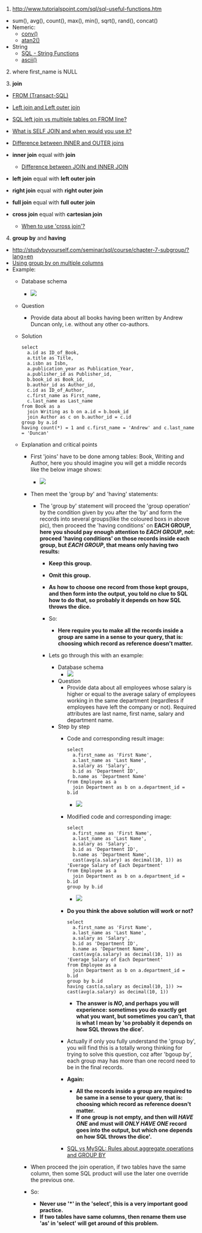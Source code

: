 1. http://www.tutorialspoint.com/sql/sql-useful-functions.htm
  - sum(), avg(), count(), max(), min(), sqrt(), rand(), concat()
  - Nemeric:
    - [conv()](http://www.tutorialspoint.com/sql/sql-numeric-functions.htm#function_conv)
    - [atan2()](https://zh.wikipedia.org/zh-cn/Atan2)
  - String
    - [SQL - String Functions](http://www.tutorialspoint.com/sql/sql-string-functions.htm)
    - [ascii()](http://www.tutorialspoint.com/sql/sql-string-functions.htm#function_ascii)

2. where first_name is NULL

3. **join**
  - [FROM (Transact-SQL)](https://msdn.microsoft.com/en-us/library/ms177634%28SQL.90%29.aspx)
  - [Left join and Left outer join](http://stackoverflow.com/questions/406294/left-join-and-left-outer-join-in-sql-server)
  - [SQL left join vs multiple tables on FROM line?](http://stackoverflow.com/questions/894490/sql-left-join-vs-multiple-tables-on-from-line/894659#894659)
  - [What is SELF JOIN and when would you use it?](http://stackoverflow.com/questions/3362038/what-is-self-join-and-when-would-you-use-it)

  - [Difference between INNER and OUTER joins](http://stackoverflow.com/questions/38549/difference-between-inner-and-outer-joins)

  - **inner join** equal with **join**
    - [Difference between JOIN and INNER JOIN](http://stackoverflow.com/questions/565620/difference-between-join-and-inner-join)
  - **left join** equal with **left outer join**
  - **right join** equal with **right outer join**
  - **full join** equal with **full outer join**
  - **cross join** equal with **cartesian join**
    - [When to use 'cross join'?](http://stackoverflow.com/questions/219716/what-are-the-uses-for-cross-join)

4. **group by** and **having**
  - http://studybyyourself.com/seminar/sql/course/chapter-7-subgroup/?lang=en
  - [Using group by on multiple columns](http://stackoverflow.com/questions/2421388/using-group-by-on-multiple-columns)
  - Example:
    - Database schema
      - <img src="images/20160401_0.png"/>
    - Question
      - Provide data about all books having been written by Andrew Duncan only, i.e. without any other co-authors.
    - Solution
    
      ```
      select
        a.id as ID_of_Book,
        a.title as Title,
        a.isbn as Isbn,
        a.publication_year as Publication_Year,
        a.publisher_id as Publisher_id,
        b.book_id as Book_id,
        b.author_id as Author_id,
        c.id as ID_of_Author,
        c.first_name as First_name,
        c.last_name as Last_name
      from Book as a
        join Writing as b on a.id = b.book_id
        join Author as c on b.author_id = c.id
      group by a.id
      having count(*) = 1 and c.first_name = 'Andrew' and c.last_name = 'Duncan'
      ```
    - Explanation and critical points
      - First 'joins' have to be done among tables: Book, Writing and Author, here you should imagine you will get a middle records like the below image shows:
        - <img src="images/20160401_1.png"/>
      - Then meet the 'group by' and 'having' statements:
        - The 'group by' statement will proceed the 'group operation' by the condition given by you after the 'by' and form the records into several groups(like the coloured boxs in above pic), then proceed the 'having conditions' on **EACH GROUP, here you should pay enough attention to _EACH GROUP_, not: proceed 'having conditions' on those records inside each group, but _EACH GROUP_, that means only having two results:**
          - **Keep this group.**
          - **Omit this group.**
          - **As how to choose one record from those kept groups, and then form into the output, you told no clue to SQL how to do that, so probably it depends on how SQL throws the dice.**
          - So:
            - **Here require you to make all the records inside a group are same in a sense to your query, that is: choosing which record as reference doesn't matter.**

          - Lets go through this with an example:
            - Database schema
              - <img src="images/20160402_0.png"/>
            - Question
              - Provide data about all employees whose salary is higher or equal to the average salary of employees working in the same department (regardless if employees have left the company or not). Required attributes are last name, first name, salary and department name.
            - Step by step
              - Code and corresponding result image:

                ```
                select
                  a.first_name as 'First Name',
                  a.last_name as 'Last Name',
                  a.salary as 'Salary',
                  b.id as 'Department ID',
                  b.name as 'Department Name'
                from Employee as a
                  join Department as b on a.department_id = b.id
                ```
                - <img src="images/20160402_1.png"/>

              - Modified code and corresponding image:

                ```
                select
                  a.first_name as 'First Name',
                  a.last_name as 'Last Name',
                  a.salary as 'Salary',
                  b.id as 'Department ID',
                  b.name as 'Department Name',
                  cast(avg(a.salary) as decimal(10, 1)) as 'Everage Salary of Each Department'
                from Employee as a
                  join Department as b on a.department_id = b.id
                group by b.id
                ```
                - <img src="images/20160402_2.png"/>

              - **Do you think the above solution will work or not?**

                ```
                select
                  a.first_name as 'First Name',
                  a.last_name as 'Last Name',
                  a.salary as 'Salary',
                  b.id as 'Department ID',
                  b.name as 'Department Name',
                  cast(avg(a.salary) as decimal(10, 1)) as 'Everage Salary of Each Department'
                from Employee as a
                  join Department as b on a.department_id = b.id
                group by b.id
                having cast(a.salary as decimal(10, 1)) >= cast(avg(a.salary) as decimal(10, 1))
                ```
              
                - **The answer is _NO_, and perhaps you will experience: sometimes you do exactly get what you want, but sometimes you can't, that is what I mean by 'so probably it depends on how SQL throws the dice'.**

              - Actually if only you fully understand the 'group by', you will find this is a totally wrong thinking for trying to solve this question, coz after 'bgoup by', each group may has more than one record need to be in the final records.

              - **Again:**
                - **All the records inside a group are required to be same in a sense to your query, that is: choosing which record as reference doesn't matter.**
                - **If one group is not empty, and then will _HAVE ONE_ and must will _ONLY HAVE ONE_ record goes into the output, but which one depends on how SQL throws the dice'.**

              - [SQL vs MySQL: Rules about aggregate operations and GROUP BY](http://stackoverflow.com/questions/12843303/sql-vs-mysql-rules-about-aggregate-operations-and-group-by)

      - When proceed the join operation, if two tables have the same column, then some SQL product will use the later one override the previous one.
      - So:
        - **Never use '*' in the 'select', this is a very important good practice.**
        - **If two tables have same columns, then rename them use 'as' in 'select' will get around of this problem.**


